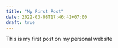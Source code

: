 ```yaml
---
title: "My First Post"
date: 2022-03-08T17:46:42+07:00
draft: true
---
```

This is my first post on my personal website
